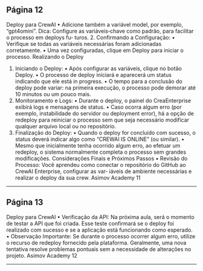 ## Página 12

Deploy para CrewAI
• Adicione também a variável model, por exemplo, “gpt4omini”.
Dica: Configure as variáveis‑chave como padrão, para facilitar o processo em deploys fu‑
turos.
2. Confirmando a Configuração:
• Verifique se todas as variáveis necessárias foram adicionadas corretamente.
• Uma vez configuradas, clique em Deploy para iniciar o processo.
Realizando o Deploy
1. Iniciando o Deploy:
• Após configurar as variáveis, clique no botão Deploy.
• O processo de deploy iniciará e aparecerá um status indicando que ele está in progress.
• O tempo para a conclusão do deploy pode variar: na primeira execução, o processo pode
demorar até 10 minutos ou um pouco mais.
2. Monitoramento e Logs:
• Durante o deploy, o painel do CreaEnterprise exibirá logs e mensagens de status.
• Caso ocorra algum erro (por exemplo, instabilidade do servidor ou deployment error), há a
opção de redeploy para reiniciar o processo sem que seja necessário modificar qualquer
arquivo local ou no repositório.
3. Finalização do Deploy:
• Quando o deploy for concluído com sucesso, o status deverá indicar algo como “CREWAI
IS ONLINE” (ou similar).
• Mesmo que inicialmente tenha ocorrido algum erro, ao efetuar um redeploy, o sistema
normalmente completa o processo sem grandes modificações.
Considerações Finais e Próximos Passos
• Revisão do Processo:
Você aprendeu como conectar o repositório do GitHub ao CrewAI Enterprise, configurar as var‑
iáveis de ambiente necessárias e realizar o deploy da sua crew.
Asimov Academy
11


---
## Página 13

Deploy para CrewAI
• Verificação da API:
Na próxima aula, será o momento de testar a API que foi criada. Esse teste confirmará se o
deploy foi realizado com sucesso e se a aplicação está funcionando como esperado.
• Observação Importante:
Se durante o processo ocorrer algum erro, utilize o recurso de redeploy fornecido pela
plataforma. Geralmente, uma nova tentativa resolve problemas pontuais sem a necessidade
de alterações no projeto.
Asimov Academy
12


---